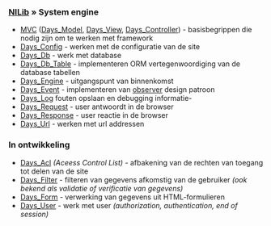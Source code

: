 <a href='Hidden comment: revision: 1'></a>

### [NlLib](NlLib.md) » System engine ###

  * [MVC](NlMvc.md) ([Days\_Model](NlLibDaysModel.md), [Days\_View](NlLibDaysView.md), [Days\_Controller](NlLibDaysController.md)) - basisbegrippen die nodig zijn om te werken met framework
  * [Days\_Config](NlLibDaysConfig.md) - werken met de configuratie van de site
  * [Days\_Db](NlLibDaysDb.md) - werk met database
  * [Days\_Db\_Table](NlLibDaysDbTable.md) - implementeren ORM vertegenwoordiging van de database tabellen
  * [Days\_Engine](NlLibDaysEngine.md) - uitgangspunt van binnenkomst
  * [Days\_Event](NlLibDaysEvent.md) - implementeren van [observer](http://en.wikipedia.org/wiki/Observer_pattern) design patroon
  * [Days\_Log](NlLibDaysLog.md) fouten opslaan en debugging informatie-
  * [Days\_Request](NlLibDaysRequest.md) - user antwoordt in de browser
  * [Days\_Response](NlLibDaysResponse.md) - user reactie in de browser
  * [Days\_Url](NlLibDaysUrl.md) - werken met url addressen

### In ontwikkeling ###

  * [Days\_Acl](NlLibDaysAcl.md) _(Aceess Control List)_ - afbakening van de rechten van toegang tot delen van de site
  * [Days\_Filter](NlLibDaysFilter.md) - filteren van gegevens afkomstig van de gebruiker _(ook bekend als validatie of verificatie van gegevens)_
  * [Days\_Form](NlLibDaysForm.md) - verwerking van gegevens uit HTML-formulieren
  * [Days\_User](NlLibDaysUser.md) - werk met user _(authorization, authentication, end of session)_